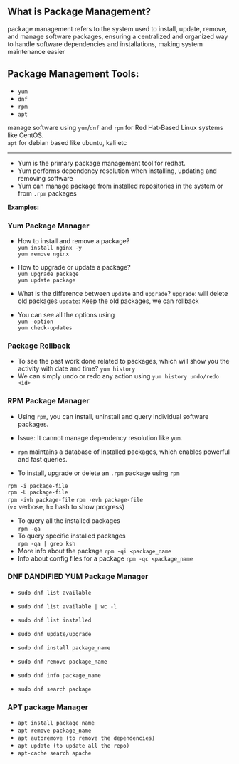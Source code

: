 ## What is Package Management?

package management refers to the system used to install, update, remove, and manage software packages, ensuring a centralized and organized way to handle software dependencies and installations, making system maintenance easier

## Package Management Tools:
- ```yum```
- ```dnf```
- ```rpm```
- ```apt```

manage software using ```yum```/```dnf``` and ```rpm``` for Red Hat-Based Linux systems like CentOS.  
```apt``` for debian based like ubuntu, kali etc  

---

- Yum is the primary package management tool for redhat.
- Yum performs dependency resolution when installing, updating and removing software
- Yum can manage package from installed repositories in the system or from ```.rpm``` packages  

__Examples:__

### Yum Package Manager

- How to install and remove a package?  
```yum install nginx -y```  
```yum remove nginx```

- How to upgrade or update a package?  
```yum upgrade package```  
```yum update package```

- What is the difference between ```update``` and ```upgrade```?
```upgrade```: will delete old packages
```update```: Keep the old packages, we can rollback

- You can see all the options using  
```yum -option```  
```yum check-updates```

### Package Rollback

- To see the past work done related to packages, which will show you the activity with date and time?
```yum history```
- We can simply undo or redo any action using
```yum history undo/redo <id>```

### RPM Package Manager

- Using ```rpm```, you can install, uninstall and query individual software packages.
- Issue: It cannot manage dependency resolution like ```yum```.
- ```rpm``` maintains a database of installed packages, which enables powerful and fast queries.  

- To install, upgrade or delete an ```.rpm``` package using ```rpm```  

```rpm -i package-file```  
```rpm -U package-file```  
```rpm -ivh package-file```
```rpm -evh package-file```  
(```v```= verbose, ```h```= hash to show progress)  

- To query all the installed packages  
```rpm -qa```
- To query  specific installed packages  
```rpm -qa | grep ksh```
- More info about the package
```rpm -qi <package_name```
- Info about config files for a package
```rpm -qc <package_name```

### DNF DANDIFIED YUM Package Manager

- ```sudo dnf list available```
- ```sudo dnf list available | wc -l```
- ```sudo dnf list installed```

- ```sudo dnf update/upgrade```
- ```sudo dnf install package_name```
- ```sudo dnf remove package_name```

- ```sudo dnf info package_name```
- ```sudo dnf search package```

### APT package Manager

- ```apt install package_name```
- ```apt remove package_name```
- ```apt autoremove (to remove the dependencies)```
- ```apt update (to update all the repo)```
- ```apt-cache search apache```




